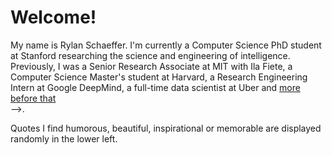 # Welcome!

My name is Rylan Schaeffer. I'm currently a Computer Science PhD student at Stanford researching
the science and engineering of intelligence. Previously, I was a Senior Research Associate
at MIT with Ila Fiete, a Computer Science Master's student at Harvard, a Research Engineering
Intern at Google DeepMind, a full-time data scientist at Uber and
<a href="/content/about.html">more before that</a><br>-->.

Quotes I find humorous, beautiful, inspirational or memorable are displayed randomly in the lower left.


